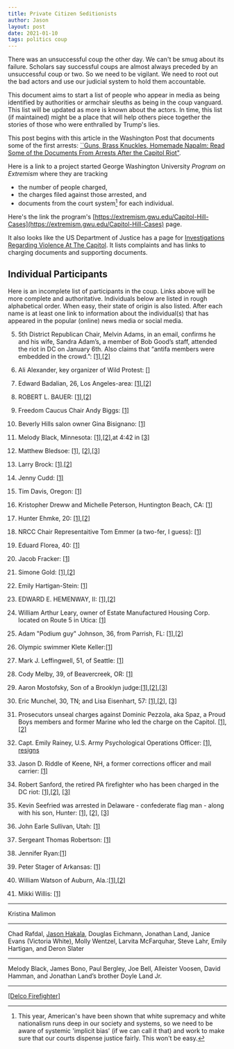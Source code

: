 ```yaml
---
title: Private Citizen Seditionists
author: Jason
layout: post
date: 2021-01-10
tags: politics coup
---
```


There was an unsuccessful coup the other day.  We can't be smug about its failure.  Scholars say successful coups are almost always preceded by an unsuccessful coup or two.  So we need to be vigilant.  We need to root out the bad actors and use our judicial system to hold them accountable.

This document aims to start a list of people who appear in media as being identified by authorities or armchair sleuths as being in the coup vanguard.  This list will be updated as more is known about the actors.  In time, this list (if maintained) might be a place that will help others piece together the stories of those who were enthralled by Trump's lies.

This post begins with this article in the Washington Post that documents some of the first arrests:  [``Guns, Brass Knuckles, Homemade Napalm: Read Some of the Documents From Arrests After the Capitol Riot"](https://www.washingtonian.com/2021/01/11/guns-brass-knuckles-homemade-napalm-read-some-of-the-documents-from-arrests-after-the-capitol-riot/).

Here is a link to a project started George Washington University *Program on Extremism* where they are tracking
* the number of people charged,
* the charges filed against those arrested, and
* documents from the court system[^1] for each individual.

Here's the link the program's [https://extremism.gwu.edu/Capitol-Hill-Cases](https://extremism.gwu.edu/Capitol-Hill-Cases) page.

It also looks like the US Department of Justice has a page for [Investigations Regarding Violence At The Capitol](https://www.justice.gov/opa/investigations-regarding-violence-capitol).  It lists complaints and has links to charging documents and supporting documents.

[^1]: This year, American's have been shown that white supremacy and white nationalism runs deep in our society and systems, so we need to be aware of systemic 'implicit bias' (if we can call it that) and work to make sure that our courts dispense justice fairly.  This won't be easy.


## Individual Participants ##

Here is an incomplete list of participants in the coup.  Links above will be more complete and authoritative.  Individuals below are listed in rough alphabetical order.  When easy, their state of origin is also listed.  After each name is at least one link to information about the individual(s) that has appeared in the popular (online) news media or social media.

5. 5th District Republican Chair, Melvin Adams, in an email, confirms he and his wife, Sandra Adam’s, a member of Bob Good’s staff, attended the riot in DC on January 6th. Also claims that “antifa members were embedded in the crowd.”: [[1]](https://twitter.com/CarterElliottIV/status/1349731913359998985),[[2]](
https://www.washingtonpost.com/local/virginia-politics/bob-good-capitol-attack/2021/01/14/d3bafe32-567a-11eb-a817-e5e7f8a406d6_story.html)

1. Ali Alexander, key organizer of Wild Protest: []

7. Edward Badalian, 26, Los Angeles-area: [[1]](https://twitter.com/desertborder/status/1349872073754112001),[[2]](https://twitter.com/desertborder/status/1349872233770938369)

8. ROBERT L. BAUER: [[1]](https://assets.documentcloud.org/documents/20456227/1-14-21-us-v-robert-bauer-complaint-statement.pdf),[[2]](https://twitter.com/ZoeTillman/status/1350118707113160704)

4. Freedom Caucus Chair Andy Biggs: [[1]](https://theintercept.com/2021/01/11/capitol-plot-andy-biggs-paul-gosar/)

5.  Beverly Hills salon owner Gina Bisignano: [[1]](https://twitter.com/waterspider__/status/1349422388396494850)

4. Melody Black, Minnesota: [[1]](https://twitter.com/RaquelEvita/status/1348786633064280064),[[2]](https://twitter.com/kpottermn/status/1348461069203877888),at 4:42 in  [[3]](https://twitter.com/girlsreallyrule/status/1347680866349305859)

9. Matthew Bledsoe: [[1]](https://twitter.com/alanfeuer/status/1350129506699407360), [[2]](https://www.justice.gov/opa/page/file/1355121/download),[[3]](https://www.justice.gov/opa/page/file/1355126/download)

1. Larry Brock: [[1]](https://twitter.com/KlasfeldReports/status/1348729900333748225).[[2]](https://lawandcrime.com/2020-election/2-men-who-brought-restraints-into-senate-during-d-c-insurrection-have-been-arrested-authorities/)

1. Jenny Cudd: [[1]](https://www.cbs7.com/2021/01/13/first-on-cbs7-fbi-arrests-jenny-cudd-for-rioting-at-capitol/)

7. Tim Davis, Oregon: [[1]](http://clypian.com/2021/01/12/an-oregon-mans-violent-road-to-dc-tim-davis-oregon-protests/)

1. Kristopher Dreww and Michelle Peterson, Huntington Beach, CA: [[1]](https://www.latimes.com/california/story/2021-01-12/huntington-beach-far-right-activists-were-at-u-s-capitol-during-riot)

8. Hunter Ehmke, 20: [[1]](https://www.justice.gov/opa/page/file/1353886/download),[[2]](https://www.justice.gov/opa/page/file/1353881/download)

4. NRCC Chair Representaitive Tom Emmer (a two-fer, I guess): [[1]](https://twitter.com/daveweigel/status/1348667918138093573)

5. Eduard Florea, 40: [[1]](https://twitter.com/Pervaizistan/status/1349191255184580611)

6. Jacob Fracker: [[1]](https://twitter.com/awprokop/status/1349470679759020039)

2. Simone Gold: [[1]](https://twitter.com/jonswaine/status/1349004348668436483),[[2]](https://www.washingtonpost.com/investigations/simone-gold-capitol-riot-coronavirus/2021/01/12/d1d39e84-545f-11eb-a817-e5e7f8a406d6_story.html)

6. Emily Hartigan-Stein: [[1]](https://unicornriot.ninja/2021/d-c-riots-a-look-at-the-minnesota-contingent/)

8. EDWARD E. HEMENWAY, II: [[1]](https://assets.documentcloud.org/documents/20456227/1-14-21-us-v-robert-bauer-complaint-statement.pdf),[[2]](https://twitter.com/ZoeTillman/status/1350118707113160704)

4. William Arthur Leary, owner of Estate Manufactured Housing Corp. located on Route 5 in Utica: [[1]](https://www.localsyr.com/news/state-news/utica-business-owner-amongst-rioters-at-the-capitol-building-last-week/)


6. Adam "Podium guy" Johnson, 36, from Parrish, FL: [[1]](https://ktla.com/news/nationworld/florida-man-spotted-with-pelosis-lectern-released-on-25k-bail/),[[2]](https://www.tampabay.com/news/crime/2021/01/11/parrish-man-accused-in-capitol-lectern-theft-to-appear-in-court/)

6. Olympic swimmer Klete Keller:[[1]](https://twitter.com/jeremyjojola/status/1349461533546446849)

5. Mark J. Leffingwell, 51, of Seattle: [[1]](https://www.seattletimes.com/seattle-news/crime/seattle-man-charged-with-assaulting-a-federal-officer-at-u-s-capitol-siege/)

5. Cody Melby, 39, of Beavercreek, OR: [[1]](https://twitter.com/jason_a_w/status/1348670903064793089)

4. Aaron Mostofsky, Son of a Brooklyn judge:[[1]](https://twitter.com/nycjim/status/1349011035643129859),[[2]](https://www.nbcnewyork.com/news/local/brooklyn-judges-son-arrested-for-participating-in-capitol-riots-source-says/2826102/?_osource=db_npd_nbc_wnbc_twt_shr),[[3]](https://www.latimes.com/california/story/2021-01-12/huntington-beach-far-right-activists-were-at-u-s-capitol-during-riot)

2. Eric Munchel, 30, TN; and Lisa Eisenhart, 57: [[1]](https://twitter.com/jimmykimmel/status/1349042346353020928),[[2]](https://nypost.com/2021/01/10/capitol-rioter-in-paramilitary-gear-breached-building-with-mom-report/), [[3]](https://lawandcrime.com/2020-election/2-men-who-brought-restraints-into-senate-during-d-c-insurrection-have-been-arrested-authorities/)

9. Prosecutors unseal charges against Dominic Pezzola, aka Spaz, a Proud Boys members and former Marine who led the charge on the Capitol. [[1]](https://www.justice.gov/opa/page/file/1355181/download),[[2]](https://www.justice.gov/opa/page/file/1355186/download)

3. Capt. Emily Rainey, U.S. Army Psychological Operations Officer: [[1]](https://www.thedailybeast.com/army-probes-psy-ops-officer-who-led-group-of-100-people-to-dc-maga-riot), [resigns](https://www.cbsnews.com/news/emily-rainey-fort-bragg-captain-resigngs-washington-rally-army-investigating/)

5. Jason D. Riddle of Keene, NH, a former corrections officer and mail carrier: [[1]](https://www.sentinelsource.com/news/local/keene-man-among-those-who-breached-capitol-troy-chief-at-d-c-protest/article_6eec58f7-e766-5446-862c-21d2034bdc8e.html)

9. Robert Sanford, the retired PA firefighter who has been charged in the DC riot: [[1]](https://www.justice.gov/usao-dc/pr/retired-pennsylvania-fire-fighter-arrested-and-criminally-charged-actions-us-capitol),[[2]](https://www.justice.gov/opa/page/file/1353921/download), [[3]](https://www.justice.gov/opa/page/file/1353926/download)

7. Kevin Seefried was arrested in Delaware - confederate flag man - along with his son, Hunter: [[1]](https://abc7news.com/9656131/?ex_cid=TA_KGO_TW&taid=600086adca16ed00014fc3be&utm_campaign=trueAnthem:+Trending+Content&utm_medium=trueAnthem&utm_source=twitter), [[2]](https://twitter.com/ryanjreilly/status/1349791707047600128), [[3]](https://www.justice.gov/usao-dc/press-release/file/1354306/download)

7. John Earle Sullivan, Utah: [[1]](https://www.justice.gov/usao-dc/pr/utah-man-charged-federal-court-following-events-united-states-capitol)

6. Sergeant Thomas Robertson: [[1]](https://wset.com/amp/news/local/officer-speaks-out-about-selfie-taken-with-coworker-inside-us-capitol-during-protests?__twitter_impression=true)

8. Jennifer Ryan:[[1]](https://assets.documentcloud.org/documents/20456230/1-15-21-us-v-jennifer-ryan-complaint-statement.pdf)

5. Peter Stager of Arkansas: [[1]](https://twitter.com/DavidBegnaud/status/1349836624994070528)


4. William Watson of Auburn, Ala.:[[1]](https://twitter.com/nycjim/status/1348965517751554049),[[2]](https://www.wate.com/news/auburn-man-in-federal-custody-following-u-s-capitol-riot/)

7. Mikki Willis: [[1]](https://twitter.com/Cleavon_MD/status/1349500266773585925)


* * *

Kristina Malimon

* * *

Chad Rafdal, [Jason Hakala](https://twitter.com/katiegalioto/status/1311443477117497348), Douglas Eichmann, Jonathan Land, Janice Evans (Victoria White), Molly Wentzel, Larvita McFarquhar, Steve Lahr, Emily Hartigan, and Deron Slater

* * *

Melody Black, James Bono, Paul Bergley, Joe Bell, Alleister Voosen, David Hamman, and Jonathan Land’s brother Doyle Land Jr.

* * *

[[Delco Firefighter]](https://www.inquirer.com/news/robert-sanford-capitol-riot-arrests-trump-chester-fire-department-delaware-county-fire-extinguisher-20210114.html)





